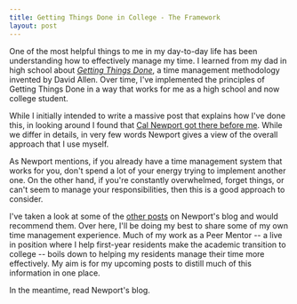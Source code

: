 ```yaml
---
title: Getting Things Done in College - The Framework
layout: post
---
```


One of the most helpful things to me in my day-to-day life has been understanding how to effectively manage my time. I learned from my dad in high school about [*Getting Things Done*](http://gettingthingsdone.com/), a time management methodology invented by David Allen. Over time, I've implemented the principles of Getting Things Done in a way that works for me as a high school and now college student. 

While I initially intended to write a massive post that explains how I've done this, in looking around I found that [Cal Newport got there before me](http://calnewport.com/blog/2008/10/06/monday-master-class-getting-things-done-for-college-studentsmade-easy/). While we differ in details, in very few words Newport gives a view of the overall approach that I use myself.

As Newport mentions, if you already have a time management system that works for you, don't spend a lot of your energy trying to implement another one. On the other hand, if you're constantly overwhelmed, forget things, or can't seem to manage your responsibilities, then this is a good approach to consider. 

I've taken a look at some of the [other posts](http://calnewport.com/blog/2008/06/30/monday-master-class-a-crash-course-in-student-time-management/) on Newport's blog and would recommend them. Over here, I'll be doing my best to share some of my own time management experience. Much of my work as a Peer Mentor -- a live in position where I help first-year residents make the academic transition to college -- boils down to helping my residents manage their time more effectively. My aim is for my upcoming posts to distill much of this information in one place. 

In the meantime, read Newport's blog.